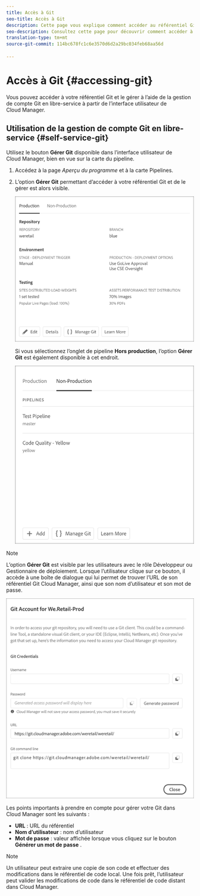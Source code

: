 ```yaml
---
title: Accès à Git
seo-title: Accès à Git
description: Cette page vous explique comment accéder au référentiel Git et le gérer.
seo-description: Consultez cette page pour découvrir comment accéder à votre référentiel Git et le gérer.
translation-type: tm+mt
source-git-commit: 114bc678fc1c6e3570d6d2a29bc034feb68aa56d

---
```



# Accès à Git {#accessing-git}

Vous pouvez accéder à votre référentiel Git et le gérer à l’aide de la gestion de compte Git en libre-service à partir de l’interface utilisateur de Cloud Manager.

## Utilisation de la gestion de compte Git en libre-service {#self-service-git}

Utilisez le bouton **Gérer Git** disponible dans l’interface utilisateur de Cloud Manager, bien en vue sur la carte du pipeline.

1. Accédez à la page *Aperçu du programme* et à la carte Pipelines.

1. L’option **Gérer Git** permettant d’accéder à votre référentiel Git et de le gérer est alors visible.

   ![](assets/manage-git1.png)

   Si vous sélectionnez l’onglet de pipeline **Hors production**, l’option **Gérer Git** est également disponible à cet endroit.

   ![](assets/manage-git-new2.png)

>[!NOTE]
>L’option **Gérer Git** est visible par les utilisateurs avec le rôle Développeur ou Gestionnaire de déploiement. Lorsque l’utilisateur clique sur ce bouton, il accède à une boîte de dialogue qui lui permet de trouver l’URL de son référentiel Git Cloud Manager, ainsi que son nom d’utilisateur et son mot de passe.

![](assets/manage-git3.png)

Les points importants à prendre en compte pour gérer votre Git dans Cloud Manager sont les suivants :

* **URL** : URL du référentiel
* **Nom d’utilisateur** : nom d’utilisateur
* **Mot de passe** : valeur affichée lorsque vous cliquez sur le bouton **Générer un mot de passe** .


>[!NOTE]
>
>Un utilisateur peut extraire une copie de son code et effectuer des modifications dans le référentiel de code local. Une fois prêt, l’utilisateur peut valider les modifications de code dans le référentiel de code distant dans Cloud Manager.

